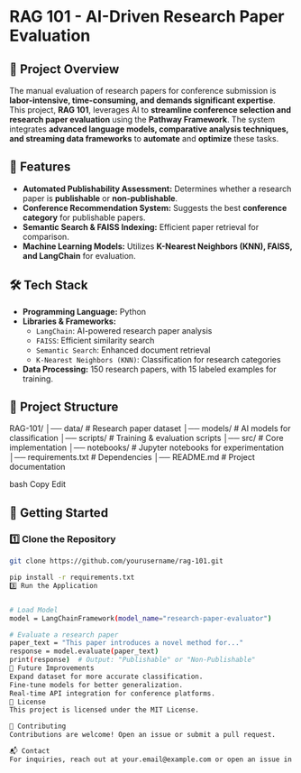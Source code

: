 # RAG 101 - AI-Driven Research Paper Evaluation

## 📌 Project Overview
The manual evaluation of research papers for conference submission is **labor-intensive, time-consuming, and demands significant expertise**. This project, **RAG 101**, leverages AI to **streamline conference selection and research paper evaluation** using the **Pathway Framework**. The system integrates **advanced language models, comparative analysis techniques, and streaming data frameworks** to **automate** and **optimize** these tasks.

## 🚀 Features
- **Automated Publishability Assessment:** Determines whether a research paper is **publishable** or **non-publishable**.
- **Conference Recommendation System:** Suggests the best **conference category** for publishable papers.
- **Semantic Search & FAISS Indexing:** Efficient paper retrieval for comparison.
- **Machine Learning Models:** Utilizes **K-Nearest Neighbors (KNN), FAISS, and LangChain** for evaluation.

## 🛠 Tech Stack
- **Programming Language:** Python
- **Libraries & Frameworks:**  
  - `LangChain`: AI-powered research paper analysis  
  - `FAISS`: Efficient similarity search  
  - `Semantic Search`: Enhanced document retrieval  
  - `K-Nearest Neighbors (KNN)`: Classification for research categories  
- **Data Processing:** 150 research papers, with 15 labeled examples for training.

## 📂 Project Structure
RAG-101/ │── data/ # Research paper dataset │── models/ # AI models for classification │── scripts/ # Training & evaluation scripts │── src/ # Core implementation │── notebooks/ # Jupyter notebooks for experimentation │── requirements.txt # Dependencies │── README.md # Project documentation

bash
Copy
Edit

## 🚀 Getting Started

### 1️⃣ Clone the Repository
```sh
git clone https://github.com/yourusername/rag-101.git

pip install -r requirements.txt
3️⃣ Run the Application


# Load Model
model = LangChainFramework(model_name="research-paper-evaluator")

# Evaluate a research paper
paper_text = "This paper introduces a novel method for..."
response = model.evaluate(paper_text)
print(response)  # Output: "Publishable" or "Non-Publishable"
🎯 Future Improvements
Expand dataset for more accurate classification.
Fine-tune models for better generalization.
Real-time API integration for conference platforms.
📜 License
This project is licensed under the MIT License.

🤝 Contributing
Contributions are welcome! Open an issue or submit a pull request.

📬 Contact
For inquiries, reach out at your.email@example.com or open an issue in the repo.
